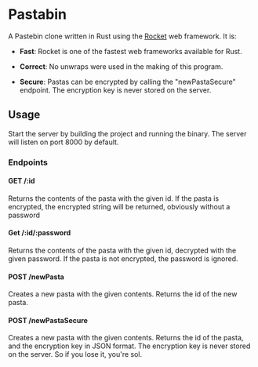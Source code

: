 # Pastabin

A Pastebin clone written in Rust using the [Rocket](https://rocket.rs/) web framework. It is:

* **Fast**: Rocket is one of the fastest web frameworks available for Rust.

* **Correct**: No unwraps were used in the making of this program.

* **Secure**: Pastas can be encrypted by calling the "newPastaSecure" endpoint. The encryption key is never stored on the server.

## Usage
Start the server by building the project and running the binary. The server will listen on port 8000 by default.

### Endpoints

#### GET /:id
Returns the contents of the pasta with the given id. If the pasta is encrypted, the encrypted string will be returned, obviously without a password

#### Get /:id/:password
Returns the contents of the pasta with the given id, decrypted with the given password. If the pasta is not encrypted, the password is ignored.

#### POST /newPasta
Creates a new pasta with the given contents. Returns the id of the new pasta.

#### POST /newPastaSecure
Creates a new pasta with the given contents. Returns the id of the pasta, and the encryption key in JSON format. The encryption key is never stored on the server. So if you lose it, you're sol.